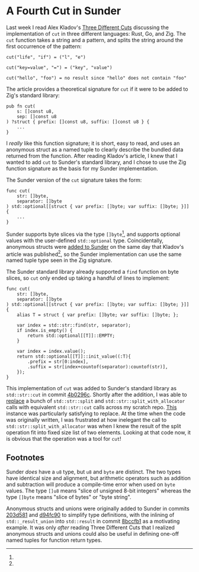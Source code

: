 A Fourth Cut in Sunder
======================

Last week I read Alex Kladov's [Three Different
Cuts](https://matklad.github.io/2023/07/16/three-different-cuts.html)
discussing the implementation of `cut` in three different languages: Rust, Go,
and Zig. The `cut` function takes a string and a pattern, and splits the string
around the first occurrence of the pattern:

```
cut("life", "if") = ("l", "e")

cut("key=value", "=") = ("key", "value")

cut("hello", "foo") = no result since "hello" does not contain "foo"
```

The article provides a theoretical signature for `cut` if it were to be added
to Zig's standard library:

```zig
pub fn cut(
    s: []const u8,
    sep: []const u8
) ?struct { prefix: []const u8, suffix: []const u8 } {
    ...
}
```

I *really* like this function signature; it is short, easy to read, and uses an
anonymous struct as a named tuple to clearly describe the bundled data returned
from the function. After reading Kladov's article, I knew that I wanted to add
`cut` to Sunder's standard library, and I chose to use the Zig function
signature as the basis for my Sunder implementation.

The Sunder version of the `cut` signature takes the form:

```
func cut(
    str: []byte,
    separator: []byte
) std::optional[[struct { var prefix: []byte; var suffix: []byte; }]] {
    ...
}
```

Sunder supports byte slices via the type `[]byte`[^1], and supports optional
values with the user-defined `std::optional` type. Coincidentally, anonymous
structs were [added to
Sunder](https://github.com/ashn-dot-dev/sunder/commit/203d581bcf19a0e3b026fbff3f0db8d45bbbfd66)
on the same day that Kladov's article was published[^2], so the Sunder
implementation can use the same named tuple type seen in the Zig signature.

The Sunder standard library already supported a `find` function on byte slices,
so `cut` only ended up taking a handful of lines to implement:

```
func cut(
    str: []byte,
    separator: []byte
) std::optional[[struct { var prefix: []byte; var suffix: []byte; }]] {
    alias T = struct { var prefix: []byte; var suffix: []byte; };

    var index = std::str::find(str, separator);
    if index.is_empty() {
        return std::optional[[T]]::EMPTY;
    }

    var index = index.value();
    return std::optional[[T]]::init_value((:T){
        .prefix = str[0:index],
        .suffix = str[index+countof(separator):countof(str)],
    });
}
```

This implementation of `cut` was added to Sunder's standard library as
`std::str::cut` in commit
[4b0296c](https://github.com/ashn-dot-dev/sunder/commit/4b0296cf19d5a0e7485a8723def6e533f2052ec7).
Shortly after the addition, I was able to
[replace](https://github.com/ashn-dot-dev/scratch/commit/d740a4623496e5b0466727b53bae4a861899c4db)
a bunch of `std::str::split` and `std::str::split_with_allocator` calls with
equivalent `std::str::cut` calls across my scratch repo.
[This](https://github.com/ashn-dot-dev/scratch/commit/d740a4623496e5b0466727b53bae4a861899c4db#diff-ebf6af8333d9bbcc5c66635480993b6fdc67babe34fcdef0fac61e0011372bc2L7-L17)
instance was particularly satisfying to replace. At the time when the code was
originally written, I was frustrated at how inelegant the call to
`std::str::split_with_allocator` was when I knew the result of the split
operation fit into fixed size list of two elements. Looking at that code now,
it is obvious that the operation was a tool for `cut`!

## Footnotes
[^1]:
Sunder *does* have a `u8` type, but `u8` and `byte` are distinct. The two types
have identical size and alignment, but arithmetic operators such as addition
and subtraction will produce a compile-time error when used on `byte` values.
The type `[]u8` means "slice of unsigned 8-bit integers" whereas the type
`[]byte` means "slice of bytes" or "byte string".

[^2]:
Anonymous structs and unions were originally added to Sunder in commits
[203d581](https://github.com/ashn-dot-dev/sunder/commit/203d581bcf19a0e3b026fbff3f0db8d45bbbfd66)
and
[d94fc90](https://github.com/ashn-dot-dev/sunder/commit/d94fc9044ca9d48427de5e7aa4fe05744a954abc)
to simplify type definitions, with the inlining of `std::_result_union` into
`std::result` in commit
[8bccfb1](https://github.com/ashn-dot-dev/sunder/commit/8bccfb1e24dfb01b3cd5f07b1634618d638c47e0)
as a motivating example. It was only *after* reading Three Different Cuts that
I realized anonymous structs and unions could also be useful in defining
one-off named tuples for function return types.
